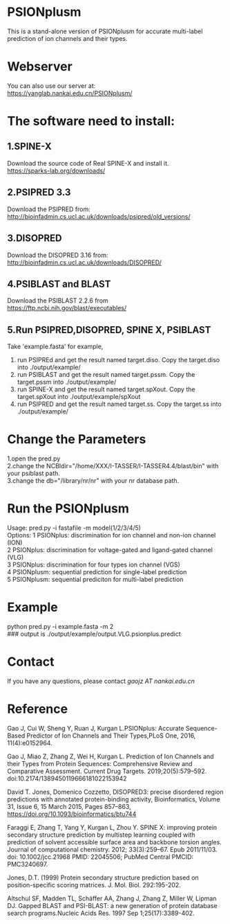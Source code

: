 # PSIONplusm
This is a stand-alone version of PSIONplusm for accurate multi-label prediction of ion channels and their types.

# Webserver
You can also use our server at:  
https://yanglab.nankai.edu.cn/PSIONplusm/


# The software need to install:
## 1.SPINE-X  
Download the source code of Real SPINE-X and install it.  
https://sparks-lab.org/downloads/  
## 2.PSIPRED 3.3  
Download the PSIPRED from:  
http://bioinfadmin.cs.ucl.ac.uk/downloads/psipred/old_versions/
## 3.DISOPRED  
Download the DISOPRED 3.16 from:  
http://bioinfadmin.cs.ucl.ac.uk/downloads/DISOPRED/ 
## 4.PSIBLAST and BLAST  
Download the PSIBLAST 2.2.6 from  
https://ftp.ncbi.nih.gov/blast/executables/

## 5.Run PSIPRED,DISOPRED, SPINE X, PSIBLAST
Take 'example.fasta' for example,
1. run PSIPREd and get the result named target.diso.   Copy the target.diso into ./output/example/  
2. run PSIBLAST and get the result named target.pssm.  Copy the target.pssm into ./output/example/  
3. run SPINE-X and get the result named target.spXout. Copy the target.spXout into ./output/example/spXout  
4. run PSIPRED and get the result named target.ss.     Copy the target.ss into ./output/example/  

# Change the Parameters

1.open the pred.py  
2.change the NCBIdir="/home/XXX/I-TASSER/I-TASSER4.4/blast/bin" with your psiblast path.  
3.change the db="/library/nr/nr" with your nr database path.  


# Run the PSIONplusm  

Usage: pred.py  -i fastafile  -m model(1/2/3/4/5)  
Options:
1 PSIONplus:  discrimination for ion channel and non-ion channel (ION)  
2 PSIONplus:  discrimination for voltage-gated and ligand-gated channel (VLG)  
3 PSIONplus:  discrimination for four types ion channel (VGS)  
4 PSIONplusm: sequential prediction for single-label prediction  
5 PSIONplusm: sequential prediciton for multi-label prediction  


# Example

python pred.py -i example.fasta -m 2  
\### output is ./output/example/output.VLG.psionplus.predict  

# Contact
If you have any questions, please contact  _gaojz AT nankai.edu.cn_ 

# Reference  

Gao J, Cui W, Sheng Y, Ruan J, Kurgan L.PSIONplus: Accurate Sequence-Based Predictor of Ion Channels and Their Types,PLoS One, 2016, 11(4):e0152964.  

Gao J, Miao Z, Zhang Z, Wei H, Kurgan L. Prediction of Ion Channels and their Types from Protein Sequences: Comprehensive Review and Comparative Assessment. Current Drug Targets. 2019;20(5):579–592. doi:10.2174/1389450119666181022153942  

David T. Jones, Domenico Cozzetto, DISOPRED3: precise disordered region predictions with annotated protein-binding activity, Bioinformatics, Volume 31, Issue 6, 15 March 2015, Pages 857–863, https://doi.org/10.1093/bioinformatics/btu744  

Faraggi E, Zhang T, Yang Y, Kurgan L, Zhou Y. SPINE X: improving protein secondary structure prediction by multistep learning coupled with prediction of solvent accessible surface area and backbone torsion angles. Journal of computational chemistry. 2012; 33(3):259–67. Epub 2011/11/03. doi: 10.1002/jcc.21968 PMID: 22045506; PubMed Central PMCID: PMC3240697.  

Jones, D.T. (1999) Protein secondary structure prediction based on position-specific scoring matrices. J. Mol. Biol. 292:195-202.  

Altschul SF, Madden TL, Schäffer AA, Zhang J, Zhang Z, Miller W, Lipman DJ. Gapped BLAST and PSI-BLAST: a new generation of protein database search programs.Nucleic Acids Res. 1997 Sep 1;25(17):3389-402.  
